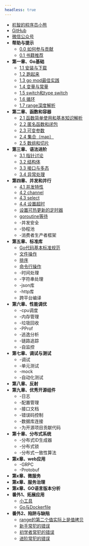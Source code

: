 ```yaml
---
headless: true
---
```


* [机智的程序员小熊](https://coding3min.com)
* [GitHub](https://github.com/minibear2333/)
* [微信公众号](qrcode)
* **帮助与提示**
    * [0.0 如何参与贡献](howToContribute)
    * [0.1 书籍推荐](books-share)
* **第一章、Go基础**
    * [1.1 安装与下载](1.base/1-1-install-download)
    * [1.2 跑起来](1.base/1-2-hello-world)
    * [1.3 go mod最佳实践](1.base/1-3-go-mod)
    * [1.4 变量与常量](1.base/1-4-variables)
    * [1.5 switch和type switch](1.base/1-5-switch和typeswitch)
    * [1.6 循环](1.base/1-6-for-range)
    * [1.7 range深度解析](1.base/1-7-range深度解析)
* **第二章、函数和容器**
    * [2.1 函数简单使用和基本知识解析](2.func-containers/2-1-func)
    * [2.2 匿名函数和闭包](2.func-containers/2-2-匿名函数和闭包)
    * [2.3 可变参数](2.func-containers/2-3-可变参数)
    * [2.4 集合（map）](2.func-containers/2-4-map)
    * [2.5 数组和切片](2.func-containers/2-5-数组和切片)
* **第三章、语法进阶**
    * [3.1 指针讨论](3.grammar-advancement/3-1-point)
    * [3.2 结构体](3.grammar-advancement/3-2-struct)
    * [3.3 接口与多态](3.grammar-advancement/3-3-接口与多态)
    * [3.4 异常处理](3.grammar-advancement/3-4-异常处理)
* **第四章、并发和并行**
    * [4.1 并发特性](4.concurrent/4-1-go语言中的并发特性)
    * [4.2 channel](4.concurrent/channel)
    * [4.3 select](4.concurrent/select)
    * [4.4 设置超时](4.concurrent/timeout)
    * [设置可热更新的定时器](a.timer/reset/reset-time)
    * [goroutine等待](番外.常用操作/等待goroutine完成任务_循环中使用goroutine)
    * -并发安全
    * -协程池
    * -消费者生产者框架
* **第五章、标准库**
    * [Go代码基本标准规范](番外.常用操作/Go代码基本标准规范)
    * [文件操作](番外.常用操作/Go文件操作大全)
    * [排序](番外.常用操作/切片排序sort包的使用)
    * [命令行操作](番外.常用操作/flag包读取命令行配置)
    * -时间处理
    * -字符串处理
    * -json库
    * -http库
    * 跨平台编译
* **第六章、性能调优**
    * -cpu调度
    * -内存管理
    * -垃圾回收
    * -PProf
    * -逃逸分析
    * -链路追踪
    * -自监控
* **第七章、调试与测试**
    * -调试
    * -单元测试
    * -mock
    * -自动化测试
* **第八章、反射**
* **第九章、优秀开源组件**
    * -日志
    * -配置管理
    * -接口文档
    * -错误码控制
    * -数据库连接
    * -为开源项目贡献代码
* **第十章、分布式系统**
    * -分布式ID生成器
    * -分布式锁
    * -分布式一致性算法
* **第x章、web应用**
  * -GRPC
  * -Protobuf
* **第x章、微服务**
* **第x章、服务治理**
* **第x章、GO语言版本分析**
* **番外1、拓展应用**
    * [小工具](tools/README)
    * [Go与Dockerfile](番外.常用操作/Golang打镜像Dockerfile的写法)
* **番外2、陷阱与缺陷**
    * [range的第二个值实际上是值拷贝](impossible/range/README)
    * [新手常犯的错误](impossible/新手常犯的错误)
    * [初学者常犯的错误](impossible/初学者常犯的错误)
    * [进阶常犯的错误](impossible/进阶常犯的错误)
